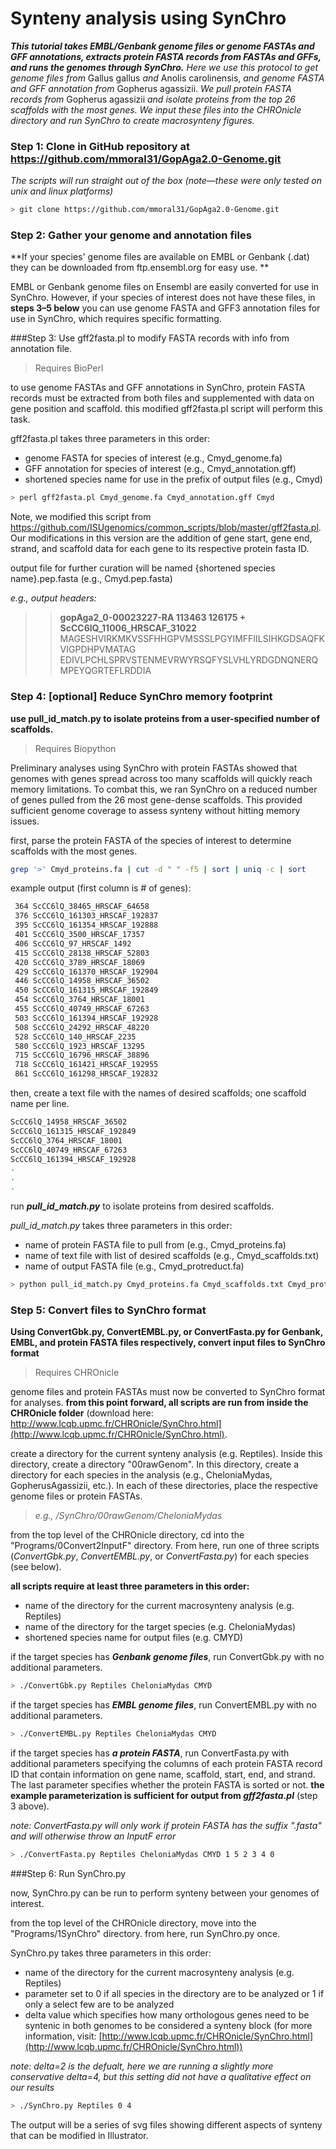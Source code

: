 #  Synteny analysis using SynChro

***This tutorial takes EMBL/Genbank genome files or genome FASTAs and GFF annotations, extracts protein FASTA records from FASTAs and GFFs, and runs the genomes through SynChro.*** *Here we use this protocol to get genome files from* Gallus gallus *and* Anolis carolinensis, *and genome FASTA and GFF annotation from* Gopherus agassizii. *We pull protein FASTA records from* Gopherus agassizii *and isolate proteins from the top 26 scaffolds with the most genes. We input these files into the CHROnicle directory and run SynChro to create macrosynteny figures.*



### Step 1: Clone in GitHub repository at https://github.com/mmoral31/GopAga2.0-Genome.git

*The scripts will run straight out of the box (note—these were only tested on unix and linux platforms)*

```bash
> git clone https://github.com/mmoral31/GopAga2.0-Genome.git
```



### Step 2: Gather your genome and annotation files

**If your species' genome files are available on EMBL or Genbank (.dat) they can be downloaded from ftp.ensembl.org for easy use. **

EMBL or Genbank genome files on Ensembl are easily converted for use in SynChro. However, if your species of interest does not have these files, in **steps 3–5 below** you can use genome FASTA and GFF3 annotation files for use in SynChro, which requires specific formatting.



###Step 3: Use gff2fasta.pl to modify FASTA records with info from annotation file.

> Requires BioPerl

to use genome FASTAs and GFF annotations in SynChro, protein FASTA records must be extracted from both files and supplemented with data on gene position and scaffold. this modified gff2fasta.pl script will perform this task.

gff2fasta.pl takes three parameters in this order:

- genome FASTA for species of interest (e.g., Cmyd_genome.fa)
- GFF annotation for species of interest (e.g., Cmyd_annotation.gff)
- shortened species name for use in the prefix of output files (e.g., Cmyd)

```bash
> perl gff2fasta.pl Cmyd_genome.fa Cmyd_annotation.gff Cmyd
```

Note, we modified this script from https://github.com/ISUgenomics/common_scripts/blob/master/gff2fasta.pl. Our modifications in this version are the addition of gene start, gene end, strand, and scaffold data for each gene to its respective protein fasta ID.

output file for further curation will be named {shortened species name}.pep.fasta (e.g., Cmyd.pep.fasta)

_e.g., output headers:_

> >**gopAga2_0-00023227-RA 113463 126175 + ScCC6lQ_11006_HRSCAF_31022**
> >MAGESHVIRKMKVSSFHHGPVMSSSLPGYIMFFIILSIHKGDSAQFKVIGPDHPVMATAG
> >EDIVLPCHLSPRVSTENMEVRWYRSQFYSLVHLYRDGDNQNERQMPEYQGRTEFLRDDIA

### Step 4: [optional] Reduce SynChro memory footprint

**use pull_id_match.py to isolate proteins from a user-specified number of scaffolds.**

> Requires Biopython

Preliminary analyses using SynChro with protein FASTAs showed that genomes with genes spread across too many scaffolds will quickly reach memory limitations. To combat this, we ran SynChro on a reduced number of genes pulled from the 26 most gene-dense scaffolds. This provided sufficient genome coverage to assess synteny without hitting memory issues.

first, parse the protein FASTA of the species of interest to determine scaffolds with the most genes.

```bash
grep '>' Cmyd_proteins.fa | cut -d " " -f5 | sort | uniq -c | sort
```

example output (first column is # of genes):

```bash
 364 ScCC6lQ_38465_HRSCAF_64658
 376 ScCC6lQ_161303_HRSCAF_192837
 395 ScCC6lQ_161354_HRSCAF_192888
 401 ScCC6lQ_3500_HRSCAF_17357
 406 ScCC6lQ_97_HRSCAF_1492
 415 ScCC6lQ_28138_HRSCAF_52803
 420 ScCC6lQ_3789_HRSCAF_18069
 429 ScCC6lQ_161370_HRSCAF_192904
 446 ScCC6lQ_14958_HRSCAF_36502
 450 ScCC6lQ_161315_HRSCAF_192849
 454 ScCC6lQ_3764_HRSCAF_18001
 455 ScCC6lQ_40749_HRSCAF_67263
 503 ScCC6lQ_161394_HRSCAF_192928
 508 ScCC6lQ_24292_HRSCAF_48220
 528 ScCC6lQ_140_HRSCAF_2235
 580 ScCC6lQ_1923_HRSCAF_13295
 715 ScCC6lQ_16796_HRSCAF_38896
 718 ScCC6lQ_161421_HRSCAF_192955
 861 ScCC6lQ_161298_HRSCAF_192832
```

then, create a text file with the names of desired scaffolds; one scaffold name per line.

```bash
ScCC6lQ_14958_HRSCAF_36502
ScCC6lQ_161315_HRSCAF_192849
ScCC6lQ_3764_HRSCAF_18001
ScCC6lQ_40749_HRSCAF_67263
ScCC6lQ_161394_HRSCAF_192928
.
.
.
```

run **_pull_id_match.py_** to isolate proteins from desired scaffolds.

_pull_id_match.py_ takes three parameters in this order:

- name of protein FASTA file to pull from (e.g., Cmyd_proteins.fa)
- name of text file with list of desired scaffolds (e.g., Cmyd_scaffolds.txt)
- name of output FASTA file (e.g., Cmyd_protreduct.fa)

```bash
> python pull_id_match.py Cmyd_proteins.fa Cmyd_scaffolds.txt Cmyd_protreduct.fasta
```



### Step 5: Convert files to SynChro format 

**Using ConvertGbk.py, ConvertEMBL.py, or ConvertFasta.py for Genbank, EMBL, and protein FASTA files respectively, convert input files to SynChro format**

> Requires CHROnicle 

genome files and protein FASTAs must now be converted to SynChro format for analyses. **from this point forward, all scripts are run from inside the CHROnicle folder** (download here: http://www.lcqb.upmc.fr/CHROnicle/SynChro.html](http://www.lcqb.upmc.fr/CHROnicle/SynChro.html). 

create a directory for the current synteny analysis (e.g. Reptiles). Inside this directory, create a directory "00rawGenom". In this directory, create a directory for each species in the analysis (e.g., CheloniaMydas, GopherusAgassizii, etc.). In each of these directories, place the respective genome files or protein FASTAs. 

> _e.g., /SynChro/00rawGenom/CheloniaMydas_

from the top level of the CHROnicle directory, cd into the "Programs/0Convert2InputF" directory. From here, run one of three scripts (*ConvertGbk.py*, *ConvertEMBL.py*, or *ConvertFasta.py*) for each species (see below).



**all scripts require at least three parameters in this order:**

- name of the directory for the current macrosynteny analysis (e.g. Reptiles)
- name of the directory for the target species (e.g. CheloniaMydas)
- shortened species name for output files (e.g. CMYD)

if the target species has **_Genbank genome files_**, run ConvertGbk.py with no additional parameters.

```bash
> ./ConvertGbk.py Reptiles CheloniaMydas CMYD
```

if the target species has **_EMBL genome files_**, run ConvertEMBL.py with no additional parameters.

```bash
> ./ConvertEMBL.py Reptiles CheloniaMydas CMYD
```

if the target species has **_a protein FASTA_**, run ConvertFasta.py with additional parameters specifying the columns of each protein FASTA record ID that contain information on gene name, scaffold, start, end, and strand. The last parameter specifies whether the protein FASTA is sorted or not. **the example parameterization is sufficient for output from *gff2fasta.pl*** (step 3 above).

*note: ConvertFasta.py will only work if protein FASTA has the suffix ".fasta" and will otherwise throw an InputF error*

```bash
> ./ConvertFasta.py Reptiles CheloniaMydas CMYD 1 5 2 3 4 0
```



###Step 6: Run SynChro.py 

now, SynChro.py can be run to perform synteny between your genomes of interest.

from the top level of the CHROnicle directory, move into the "Programs/1SynChro" directory. from here, run SynChro.py once.

SynChro.py takes three parameters in this order:

- name of the directory for the current macrosynteny analysis (e.g. Reptiles)
- parameter set to 0 if all species in the directory are to be analyzed or 1 if only a select few are to be analyzed
- delta value which specifies how many orthologous genes need to be syntenic in both genomes to be considered a synteny block (for more information, visit: [http://www.lcqb.upmc.fr/CHROnicle/SynChro.html](http://www.lcqb.upmc.fr/CHROnicle/SynChro.html))

_note: delta=2 is the defualt, here we are running a slightly more conservative delta=4, but this setting did not have a qualitative effect on our results_

```bash
> ./SynChro.py Reptiles 0 4
```

The output will be a series of svg files showing different aspects of synteny that can be modified in Illustrator.